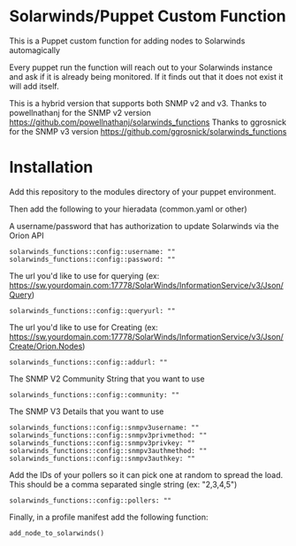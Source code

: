 # Solarwinds/Puppet Custom Function

This is a Puppet custom function for adding nodes to Solarwinds automagically

Every puppet run the function will reach out to your Solarwinds instance and ask if it is already being monitored. If it finds out that it does not exist it will add itself.

This is a hybrid version that supports both SNMP v2 and v3. Thanks to powellnathanj for the SNMP v2 version <https://github.com/powellnathanj/solarwinds_functions> Thanks to ggrosnick for the SNMP v3 version <https://github.com/ggrosnick/solarwinds_functions>

# Installation

Add this repository to the modules directory of your puppet environment.

Then add the following to your hieradata (common.yaml or other)

A username/password that has authorization to update Solarwinds via the Orion API

```
solarwinds_functions::config::username: ""
solarwinds_functions::config::password: ""
```

The url you'd like to use for querying (ex: <https://sw.yourdomain.com:17778/SolarWinds/InformationService/v3/Json/Query>)

```
solarwinds_functions::config::queryurl: ""
```

The url you'd like to use for Creating (ex: <https://sw.yourdomain.com:17778/SolarWinds/InformationService/v3/Json/Create/Orion.Nodes>)

```
solarwinds_functions::config::addurl: ""
```

The SNMP V2 Community String that you want to use

```
solarwinds_functions::config::community: ""
```

The SNMP V3 Details that you want to use

```
solarwinds_functions::config::snmpv3username: ""
solarwinds_functions::config::snmpv3privmethod: ""
solarwinds_functions::config::snmpv3privkey: ""
solarwinds_functions::config::snmpv3authmethod: ""
solarwinds_functions::config::snmpv3authkey: ""
```

Add the IDs of your pollers so it can pick one at random to spread the load. This should be a comma separated single string (ex: "2,3,4,5")

```
solarwinds_functions::config::pollers: ""
```

Finally, in a profile manifest add the following function:

```
add_node_to_solarwinds()
```
